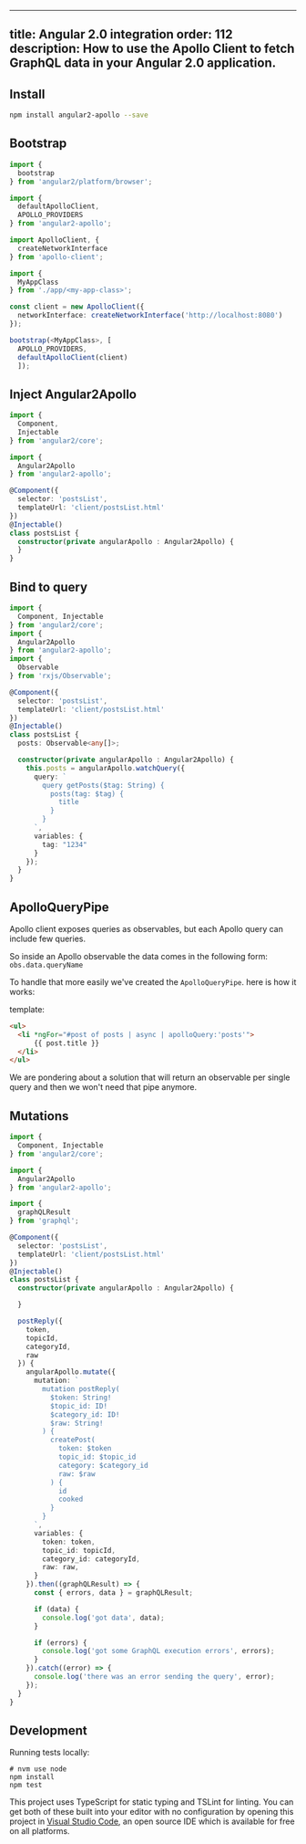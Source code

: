 ---
title: Angular 2.0 integration
order: 112
description: How to use the Apollo Client to fetch GraphQL data in your Angular 2.0 application.
------------------------------------------------------------------------------------------------

<h2 id="install">Install</h2>

```bash
npm install angular2-apollo --save
```

<h2 id="bootstrap">Bootstrap</h2>

```ts
import {
  bootstrap
} from 'angular2/platform/browser';

import {
  defaultApolloClient,
  APOLLO_PROVIDERS
} from 'angular2-apollo';

import ApolloClient, {
  createNetworkInterface
} from 'apollo-client';

import {
  MyAppClass
} from './app/<my-app-class>';

const client = new ApolloClient({
  networkInterface: createNetworkInterface('http://localhost:8080')
});

bootstrap(<MyAppClass>, [
  APOLLO_PROVIDERS,
  defaultApolloClient(client)
  ]);
```

<h2 id="inject-angular2apollo">Inject Angular2Apollo</h2>

```ts
import {
  Component,
  Injectable
} from 'angular2/core';

import {
  Angular2Apollo
} from 'angular2-apollo';

@Component({
  selector: 'postsList',
  templateUrl: 'client/postsList.html'
})
@Injectable()
class postsList {
  constructor(private angularApollo : Angular2Apollo) {
  }
}
```

<h2 id="bind-to-query">Bind to query</h2>

```ts
import {
  Component, Injectable
} from 'angular2/core';
import {
  Angular2Apollo
} from 'angular2-apollo';
import {
  Observable
} from 'rxjs/Observable';

@Component({
  selector: 'postsList',
  templateUrl: 'client/postsList.html'
})
@Injectable()
class postsList {
  posts: Observable<any[]>;

  constructor(private angularApollo : Angular2Apollo) {
    this.posts = angularApollo.watchQuery({
      query: `
        query getPosts($tag: String) {
          posts(tag: $tag) {
            title
          }
        }
      `,
      variables: {
        tag: "1234"
      }
    });
  }
}
```

<h2 id="apolloquerypipe">ApolloQueryPipe</h2>

Apollo client exposes queries as observables, but each Apollo query can include few queries.

So inside an Apollo observable the data comes in the following form: `obs.data.queryName`

To handle that more easily we've created the `ApolloQueryPipe`. here is how it works:

template:
```html
<ul>
  <li *ngFor="#post of posts | async | apolloQuery:'posts'">
      {{ post.title }}
  </li>
</ul>
```

We are pondering about a solution that will return an observable per single query and then we won't need that pipe anymore.

<h2 id="mutations">Mutations</h2>

```ts
import {
  Component, Injectable
} from 'angular2/core';

import {
  Angular2Apollo
} from 'angular2-apollo';

import {
  graphQLResult
} from 'graphql';

@Component({
  selector: 'postsList',
  templateUrl: 'client/postsList.html'
})
@Injectable()
class postsList {
  constructor(private angularApollo : Angular2Apollo) {

  }

  postReply({
    token,
    topicId,
    categoryId,
    raw
  }) {
    angularApollo.mutate({
      mutation: `
        mutation postReply(
          $token: String!
          $topic_id: ID!
          $category_id: ID!
          $raw: String!
        ) {
          createPost(
            token: $token
            topic_id: $topic_id
            category: $category_id
            raw: $raw
          ) {
            id
            cooked
          }
        }
      `,
      variables: {
        token: token,
        topic_id: topicId,
        category_id: categoryId,
        raw: raw,
      }
    }).then((graphQLResult) => {
      const { errors, data } = graphQLResult;

      if (data) {
        console.log('got data', data);
      }

      if (errors) {
        console.log('got some GraphQL execution errors', errors);
      }
    }).catch((error) => {
      console.log('there was an error sending the query', error);
    });
  }
}
```

<h2 id="development">Development</h2>

Running tests locally:

```
# nvm use node
npm install
npm test
```

This project uses TypeScript for static typing and TSLint for linting. You can get both of these built into your editor with no configuration by opening this project in [Visual Studio Code](https://code.visualstudio.com/), an open source IDE which is available for free on all platforms.

